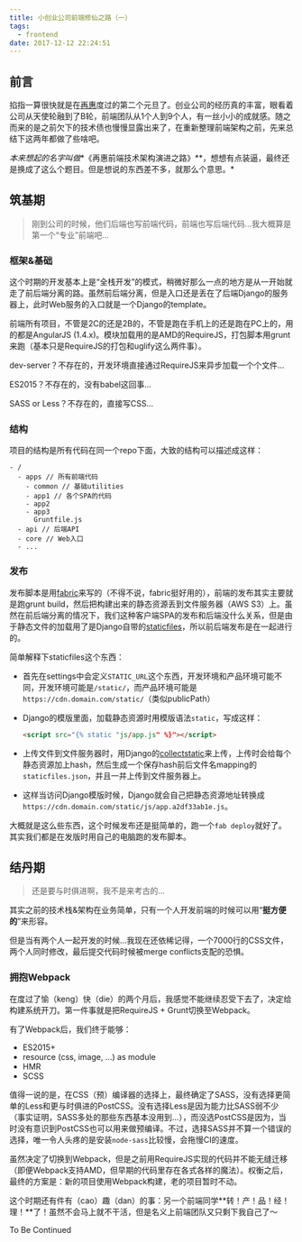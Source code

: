 ```yaml
---
title: 小创业公司前端修仙之路（一）
tags:
  - frontend
date: 2017-12-12 22:24:51
---
```



<!-- more -->

## 前言

掐指一算很快就是在[再惠](https://www.kezaihui.com)度过的第二个元旦了。创业公司的经历真的丰富，眼看着公司从天使轮融到了B轮，前端团队从1个人到9个人，有一丝小小的成就感。随之而来的是之前欠下的技术债也慢慢显露出来了，在重新整理前端架构之前，先来总结下这两年都做了些啥吧。

*本来想起的名字叫做**《再惠前端技术架构演进之路》**，想想有点装逼，最终还是换成了这么个题目。但是想说的东西差不多，就那么个意思。*



## 筑基期

>  刚到公司的时候，他们后端也写前端代码，前端也写后端代码…我大概算是第一个“专业”前端吧...



### 框架&基础

这个时期的开发基本上是“全栈开发”的模式，稍微好那么一点的地方是从一开始就走了前后端分离的路。虽然前后端分离，但是入口还是丢在了后端Django的服务器上，此时Web服务的入口就是一个Django的template。

前端所有项目，不管是2C的还是2B的，不管是跑在手机上的还是跑在PC上的，用的都是AngularJS (1.4.x)。模块加载用的是AMD的RequireJS，打包脚本用grunt来跑（基本只是RequireJS的打包和uglify这么两件事）。

dev-server？不存在的，开发环境直接通过RequireJS来异步加载一个个文件...

ES2015？不存在的，没有babel这回事...

SASS or Less？不存在的，直接写CSS...



### 结构

项目的结构是所有代码在同一个repo下面，大致的结构可以描述成这样：

```
- /
  - apps // 所有前端代码
  	- common // 基础utilities
  	- app1 // 各个SPA的代码
  	- app2
  	- app3
  	  Gruntfile.js
  - api // 后端API
  - core // Web入口
  - ...
```



### 发布

发布脚本是用[fabric](http://www.fabfile.org/)来写的（不得不说，fabric挺好用的），前端的发布其实主要就是跑grunt build，然后把构建出来的静态资源丢到文件服务器（AWS S3）上。虽然在前后端分离的情况下，我们这种客户端SPA的发布和后端没什么关系，但是由于静态文件的加载用了是Django自带的[staticfiles](https://docs.djangoproject.com/en/2.0/ref/contrib/staticfiles/)，所以前后端发布是在一起进行的。

简单解释下staticfiles这个东西：

* 首先在settings中会定义`STATIC_URL`这个东西，开发环境和产品环境可能不同，开发环境可能是`/static/`，而产品环境可能是`https://cdn.domain.com/static/`（类似publicPath）

* Django的模版里面，加载静态资源时用模版语法`static`，写成这样：

  ```html
  <script src="{% static "js/app.js" %}"></script>
  ```

* 上传文件到文件服务器时，用Django的[collectstatic](https://docs.djangoproject.com/en/2.0/ref/contrib/staticfiles/#collectstatic)来上传，上传时会给每个静态资源加上hash，然后生成一个保存hash前后文件名mapping的`staticfiles.json`，并且一并上传到文件服务器上。

* 这样当访问Django模版时候，Django就会自己把静态资源地址转换成`https://cdn.domain.com/static/js/app.a2df33ab1e.js`。



大概就是这么些东西，这个时候发布还是挺简单的，跑一个`fab deploy`就好了。其实我们都是在发版时用自己的电脑跑的发布脚本。



## 结丹期

> 还是要与时俱进啊，我不是来考古的...



其实之前的技术栈&架构在业务简单，只有一个人开发前端的时候可以用“**挺方便的**”来形容。

但是当有两个人一起开发的时候…我现在还依稀记得，一个7000行的CSS文件，两个人同时修改，最后提交代码时候被merge conflicts支配的恐惧。



### 拥抱Webpack

在度过了愉（keng）快（die）的两个月后，我感觉不能继续忍受下去了，决定给构建系统开刀。第一件事就是把RequireJS + Grunt切换至Webpack。

有了Webpack后，我们终于能够：

* ES2015+
* resource (css, image, …) as module
* HMR
* SCSS

值得一说的是，在CSS（预）编译器的选择上，最终确定了SASS，没有选择更简单的Less和更与时俱进的PostCSS。没有选择Less是因为能力比SASS弱不少（事实证明，SASS多处的那些东西基本没用到…），而没选PostCSS是因为，当时没有意识到PostCSS也可以用来做预编译。不过，选择SASS并不算一个错误的选择，唯一令人头疼的是安装`node-sass`比较慢，会拖慢CI的速度。



虽然决定了切换到Webpack，但是之前用RequireJS实现的代码并不能无缝迁移（即便Webpack支持AMD，但早期的代码里存在各式各样的魔法）。权衡之后，最终的方案是：新的项目使用Webpack构建，老的项目暂时不动。



这个时期还有件有（cao）趣（dan）的事：另一个前端同学**转！产！品！经！理！**了！虽然不会马上就不干活，但是名义上前端团队又只剩下我自己了～



To Be Continued